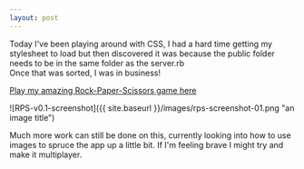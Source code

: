 ```yaml
---
layout: post
---
```

Today I've been playing around with CSS, I had a hard time getting my stylesheet to load but then discovered it was because the public folder needs to be in the same folder as the server.rb  
Once that was sorted, I was in business!  

[Play my amazing Rock-Paper-Scissors game here](https://afternoon-castle-6417.herokuapp.com/game)  

![RPS-v0.1-screenshot]({{ site.baseurl }}/images/rps-screenshot-01.png "an image title")

<!--more-->

Much more work can still be done on this, currently looking into how to use images to spruce the app up a little bit.  If I'm feeling brave I might try and make it multiplayer.
